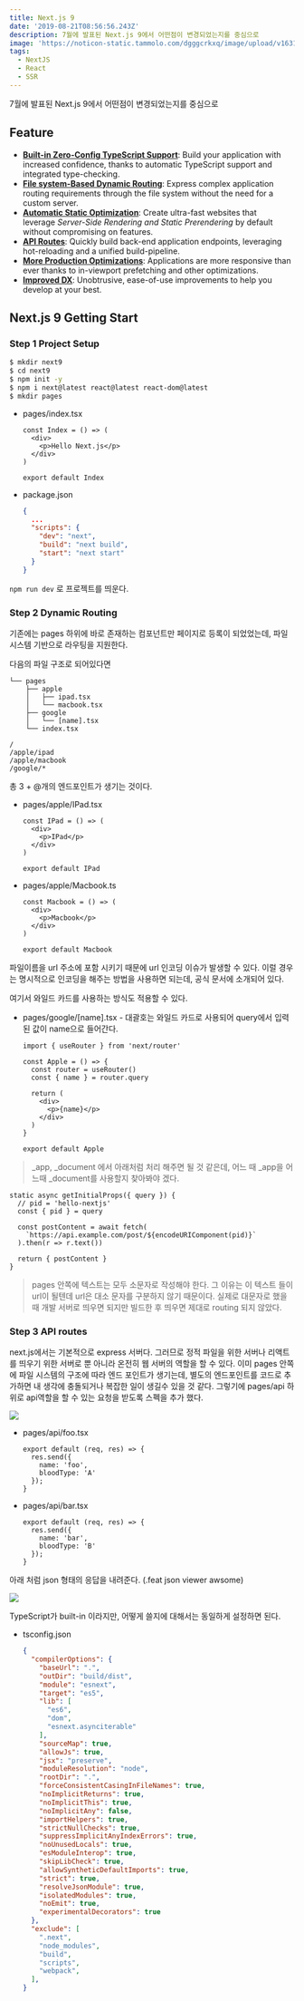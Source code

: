 ```yaml
---
title: Next.js 9
date: '2019-08-21T08:56:56.243Z'
description: 7월에 발표된 Next.js 9에서 어떤점이 변경되었는지를 중심으로
image: 'https://noticon-static.tammolo.com/dgggcrkxq/image/upload/v1631952586/tlog/nextjs9_y7wygj.png'
tags:
  - NextJS
  - React
  - SSR
---
```


7월에 발표된 Next.js 9에서 어떤점이 변경되었는지를 중심으로

## Feature

- **[Built-in Zero-Config TypeScript Support](https://nextjs.org/blog/next-9#built-in-zero-config-typescript-support)**: Build your application with increased confidence, thanks to automatic TypeScript support and integrated type-checking.
- **[File system-Based Dynamic Routing](https://nextjs.org/blog/next-9#dynamic-route-segments)**: Express complex application routing requirements through the file system without the need for a custom server.
- **[Automatic Static Optimization](https://nextjs.org/blog/next-9#automatic-static-optimization)**: Create ultra-fast websites that leverage *Server-Side Rendering and Static Prerendering* by default without compromising on features.
- **[API Routes](https://nextjs.org/blog/next-9#api-routes)**: Quickly build back-end application endpoints, leveraging hot-reloading and a unified build-pipeline.
- **[More Production Optimizations](https://nextjs.org/blog/next-9#production-optimizations)**: Applications are more responsive than ever thanks to in-viewport prefetching and other optimizations.
- **[Improved DX](https://nextjs.org/blog/next-9#developer-experience-improvements)**: Unobtrusive, ease-of-use improvements to help you develop at your best.

## Next.js 9 Getting Start

### Step 1  Project Setup
```bash
$ mkdir next9
$ cd next9
$ npm init -y
$ npm i next@latest react@latest react-dom@latest
$ mkdir pages
```

- pages/index.tsx
  ```tsx
  const Index = () => (
    <div>
      <p>Hello Next.js</p>
    </div>
  )
  
  export default Index
  ```

- package.json
  ```json
  {
    ...
    "scripts": {
      "dev": "next",
      "build": "next build",
      "start": "next start"
    }
  }
  ```

`npm run dev` 로 프로젝트를 띄운다.

### Step 2  Dynamic Routing

기존에는 pages 하위에 바로 존재하는 컴포넌트만 페이지로 등록이 되었었는데, 파일 시스템 기반으로 라우팅을 지원한다.

다음의 파일 구조로 되어있다면
```text
└── pages
    ├── apple
    │   ├── ipad.tsx
    │   └── macbook.tsx
    ├── google
    │   └── [name].tsx
    └── index.tsx
```

`/`  
`/apple/ipad`  
`/apple/macbook`  
`/google/*`

총 3 + @개의 엔드포인트가 생기는 것이다.

- pages/apple/IPad.tsx
  ```tsx
  const IPad = () => (
    <div>
      <p>IPad</p>
    </div>
  )
  
  export default IPad
  ```

- pages/apple/Macbook.ts
  ```tsx
  const Macbook = () => (
    <div>
      <p>Macbook</p>
    </div>
  )
  
  export default Macbook
  ```

파일이름을 url 주소에 포함 시키기 때문에 url 인코딩 이슈가 발생할 수 있다. 이럴 경우는 명시적으로 인코딩을 해주는 방법을 사용하면 되는데, 공식 문서에 소개되어 있다.

여기서 와일드 카드를 사용하는 방식도 적용할 수 있다.

- pages/google/[name].tsx     -    대괄호는 와일드 카드로 사용되어 query에서 입력된 값이 name으로 들어간다.
  ```tsx
  import { useRouter } from 'next/router'
  
  const Apple = () => {
    const router = useRouter()
    const { name } = router.query
  
    return (
      <div>
        <p>{name}</p>
      </div>
    )
  }

  export default Apple
  ```

> _app, _document 에서 아래처럼 처리 해주면 될 것 같은데, 어느 때 _app을 어느때 _document를 사용할지 찾아봐야 겠다.
  ```tsx
  static async getInitialProps({ query }) {
    // pid = 'hello-nextjs'
    const { pid } = query
  
    const postContent = await fetch(
      `https://api.example.com/post/${encodeURIComponent(pid)}`
    ).then(r => r.text())
  
    return { postContent }
  }
  ```

> pages 안쪽에 텍스트는 모두 소문자로 작성해야 한다. 그 이유는 이 텍스트 들이 url이 될텐데 url은 대소 문자를 구분하지 않기 때문이다. 실제로 대문자로 했을 때 개발 서버로 띄우면 되지만 빌드한 후 띄우면 제대로 routing 되지 않았다.

### Step 3  API routes

next.js에서는 기본적으로 express 서버다. 그러므로 정적 파일을 위한 서버나 리액트를 띄우기 위한 서버로 뿐 아니라 온전히 웹 서버의 역할을 할 수 있다. 이미 pages 안쪽에 파일 시스템의 구조에 따라 엔드 포인트가 생기는데, 별도의 엔드포인트를 코드로 추가하면 내 생각에 충돌되거나 복잡한 일이 생길수 있을 것 같다. 그렇기에 pages/api 하위로 api역할을 할 수 있는 요청을 받도록 스펙을 추가 했다.

![](https://noticon-static.tammolo.com/dgggcrkxq/image/upload/v1631952576/tlog/_2019-08-20__1-0d64d39c-1c3b-408b-b624-048315308bb0.22.58_nnwm5a.png)

- pages/api/foo.tsx
  ```tsx
  export default (req, res) => {
    res.send({
      name: 'foo',
      bloodType: 'A'
    });
  }
  ```

- pages/api/bar.tsx
  ```tsx
  export default (req, res) => {
    res.send({
      name: 'bar',
      bloodType: 'B'
    });
  }
  ```

아래 처럼 json 형태의 응답을 내려준다. (.feat json viewer awsome)

![](https://noticon-static.tammolo.com/dgggcrkxq/image/upload/v1631952576/tlog/_2019-08-20__1-15583106-779f-4497-93a4-848ca4d202cb.24.17_etmb4y.png)

TypeScript가 built-in 이라지만, 어떻게 쓸지에 대해서는 동일하게 설정하면 된다.

- tsconfig.json
  ```json
  {
    "compilerOptions": {
      "baseUrl": ".",
      "outDir": "build/dist",
      "module": "esnext",
      "target": "es5",
      "lib": [
        "es6",
        "dom",
        "esnext.asynciterable"
      ],
      "sourceMap": true,
      "allowJs": true,
      "jsx": "preserve",
      "moduleResolution": "node",
      "rootDir": ".",
      "forceConsistentCasingInFileNames": true,
      "noImplicitReturns": true,
      "noImplicitThis": true,
      "noImplicitAny": false,
      "importHelpers": true,
      "strictNullChecks": true,
      "suppressImplicitAnyIndexErrors": true,
      "noUnusedLocals": true,
      "esModuleInterop": true,
      "skipLibCheck": true,
      "allowSyntheticDefaultImports": true,
      "strict": true,
      "resolveJsonModule": true,
      "isolatedModules": true,
      "noEmit": true,
      "experimentalDecorators": true
    },
    "exclude": [
      ".next",
      "node_modules",
      "build",
      "scripts",
      "webpack",
    ],
  }
  ```
